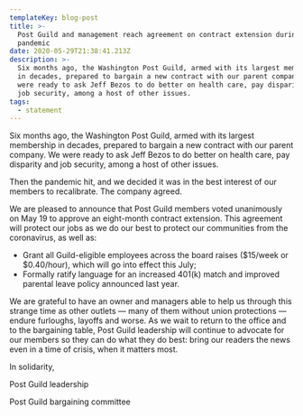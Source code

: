 ```yaml
---
templateKey: blog-post
title: >-
  Post Guild and management reach agreement on contract extension during
  pandemic
date: 2020-05-29T21:38:41.213Z
description: >-
  Six months ago, the Washington Post Guild, armed with its largest membership
  in decades, prepared to bargain a new contract with our parent company. We
  were ready to ask Jeff Bezos to do better on health care, pay disparity and
  job security, among a host of other issues.
tags:
  - statement
---
```


Six months ago, the Washington Post Guild, armed with its largest membership in decades, prepared to bargain a new contract with our parent company. We were ready to ask Jeff Bezos to do better on health care, pay disparity and job security, among a host of other issues.

Then the pandemic hit, and we decided it was in the best interest of our members to recalibrate. The company agreed.

We are pleased to announce that Post Guild members voted unanimously on May 19 to approve an eight-month contract extension. This agreement will protect our jobs as we do our best to protect our communities from the coronavirus, as well as:

- Grant all Guild-eligible employees across the board raises ($15/week or $0.40/hour), which will go into effect this July;
- Formally ratify language for an increased 401(k) match and improved parental leave policy announced last year.

We are grateful to have an owner and managers able to help us through this strange time as other outlets — many of them without union protections — endure furloughs, layoffs and worse. As we wait to return to the office and to the bargaining table, Post Guild leadership will continue to advocate for our members so they can do what they do best: bring our readers the news even in a time of crisis, when it matters most.

In solidarity,

Post Guild leadership

Post Guild bargaining committee
